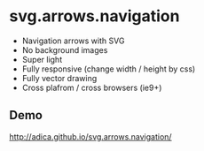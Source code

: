 # svg.arrows.navigation

* Navigation arrows with SVG 
* No background images
* Super light
* Fully responsive (change width / height by css)
* Fully vector drawing
* Cross plafrom / cross browsers (ie9+)


## Demo 
http://adica.github.io/svg.arrows.navigation/
